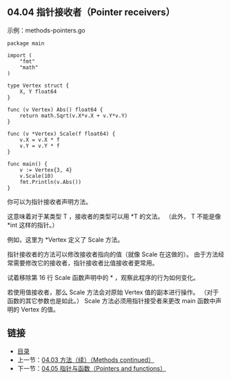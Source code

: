 ## 04.04 指针接收者（Pointer receivers）

示例：methods-pointers.go

    package main

    import (
    	"fmt"
    	"math"
    )

    type Vertex struct {
    	X, Y float64
    }

    func (v Vertex) Abs() float64 {
    	return math.Sqrt(v.X*v.X + v.Y*v.Y)
    }

    func (v *Vertex) Scale(f float64) {
    	v.X = v.X * f
    	v.Y = v.Y * f
    }

    func main() {
    	v := Vertex{3, 4}
    	v.Scale(10)
    	fmt.Println(v.Abs())
    }

你可以为指针接收者声明方法。

这意味着对于某类型 T ，接收者的类型可以用 *T 的文法。 （此外， T 不能是像 *int 这样的指针。）

例如，这里为 *Vertex 定义了 Scale 方法。

指针接收者的方法可以修改接收者指向的值（就像 Scale 在这做的）。 由于方法经常需要修改它的接收者，指针接收者比值接收者更常用。

试着移除第 16 行 Scale 函数声明中的 * ，观察此程序的行为如何变化。

若使用值接收者，那么 Scale 方法会对原始 Vertex 值的副本进行操作。 （对于函数的其它参数也是如此。） Scale 方法必须用指针接受者来更改 main 函数中声明的 Vertex 的值。

## 链接
* [目录](https://github.com/gnefiy/go-zh/blob/master/tour/directory.md)
* 上一节：[04.03 方法（续）（Methods continued）](https://github.com/gnefiy/go-zh/blob/master/tour/methods/04.03.md)
* 下一节：[04.05 指针与函数（Pointers and functions）](https://github.com/gnefiy/go-zh/blob/master/tour/methods/04.05.md)
